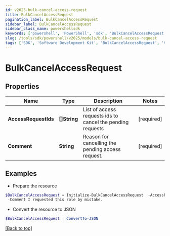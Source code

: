 ```yaml
---
id: v2025-bulk-cancel-access-request
title: BulkCancelAccessRequest
pagination_label: BulkCancelAccessRequest
sidebar_label: BulkCancelAccessRequest
sidebar_class_name: powershellsdk
keywords: ['powershell', 'PowerShell', 'sdk', 'BulkCancelAccessRequest', 'V2025BulkCancelAccessRequest'] 
slug: /tools/sdk/powershell/v2025/models/bulk-cancel-access-request
tags: ['SDK', 'Software Development Kit', 'BulkCancelAccessRequest', 'V2025BulkCancelAccessRequest']
---
```



# BulkCancelAccessRequest

## Properties

Name | Type | Description | Notes
------------ | ------------- | ------------- | -------------
**AccessRequestIds** | **[]String** | List of access requests ids to cancel the pending requests | [required]
**Comment** | **String** | Reason for cancelling the pending access request. | [required]

## Examples

- Prepare the resource
```powershell
$BulkCancelAccessRequest = Initialize-BulkCancelAccessRequest  -AccessRequestIds [2c9180835d2e5168015d32f890ca1581, 2c9180835d2e5168015d32f890ca1582] `
 -Comment I requested this role by mistake.
```

- Convert the resource to JSON
```powershell
$BulkCancelAccessRequest | ConvertTo-JSON
```


[[Back to top]](#) 

